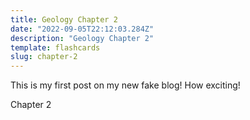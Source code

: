 ```yaml
---
title: Geology Chapter 2 
date: "2022-09-05T22:12:03.284Z"
description: "Geology Chapter 2"
template: flashcards
slug: chapter-2
---
```


This is my first post on my new fake blog! How exciting!

Chapter 2

